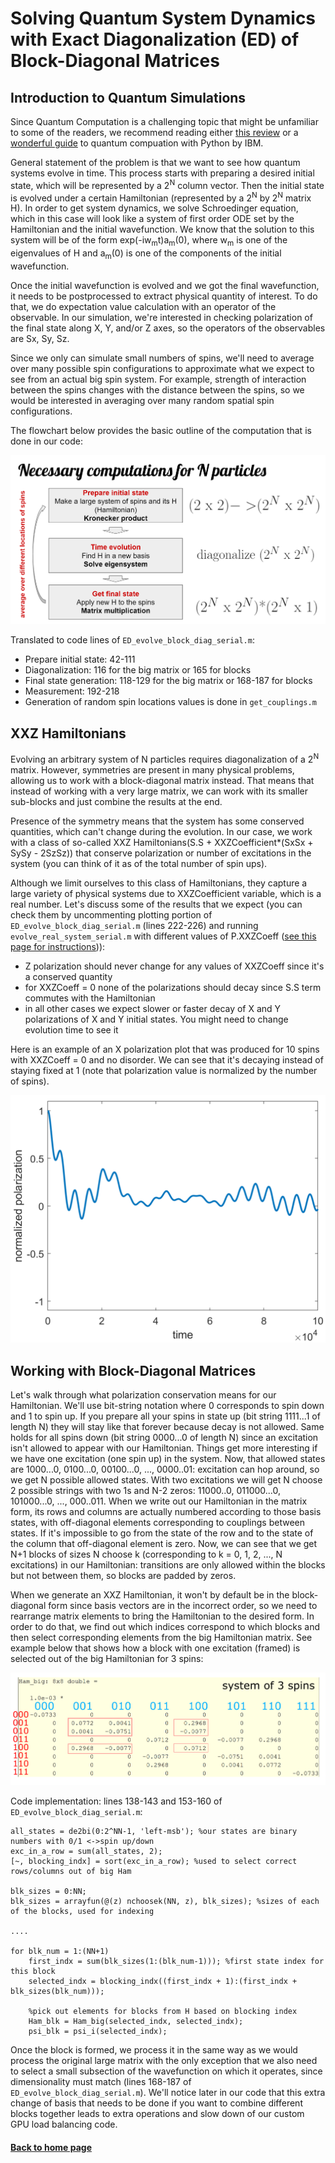 # Solving Quantum System Dynamics with Exact Diagonalization (ED) of Block-Diagonal Matrices

## Introduction to Quantum Simulations

Since Quantum Computation is a challenging topic that might be unfamiliar to some of the readers, we recommend reading either [this review](https://arxiv.org/abs/quant-ph/0404064) or a [wonderful guide](https://qiskit.org/textbook/preface.html) to quantum compuation with Python by IBM.

General statement of the problem is that we want to see how quantum systems evolve in time. This process starts with preparing a desired initial state, which will be represented by a 2<sup>N</sup> column vector. Then the initial state is evolved under a certain Hamiltonian (represented by a 2<sup>N</sup> by 2<sup>N</sup> matrix H). In order to get system dynamics, we solve Schroedinger equation, which in this case will look like a system of first order ODE set by the Hamiltonian and the initial wavefunction. We know that the solution to this system will be of the form exp(-iw<sub>m</sub>t)a<sub>m</sub>(0), where w<sub>m</sub> is one of the eigenvalues of H and a<sub>m</sub>(0) is one of the components of the initial wavefunction.

Once the initial wavefunction is evolved and we got the final wavefunction, it needs to be postprocessed to extract physical quantity of interest. To do that, we do expectation value calculation with an operator of the observable. In our simulation, we're interested in checking polarization of the final state along X, Y, and/or Z axes, so the operators of the observables are Sx, Sy, Sz.  

Since we only can simulate small numbers of spins, we'll need to average over many possible spin configurations to approximate what we expect to see from an actual big spin system. For example, strength of interaction between the spins changes with the distance between the spins, so we would be interested in averaging over many random spatial spin configurations. 

The flowchart below provides the basic outline of the computation that is done in our code:

<img src="figs/flowchart.png" alt="calculation flow" class="inline"/>

Translated to code lines of `ED_evolve_block_diag_serial.m`:
- Prepare initial state: 42-111
- Diagonalization: 116 for the big matrix or 165 for blocks
- Final state generation: 118-129 for the big matrix or 168-187 for blocks
- Measurement: 192-218
- Generation of random spin locations values is done in `get_couplings.m` 

## XXZ Hamiltonians

Evolving an arbitrary system of N particles requires diagonalization of a 2<sup>N</sup> matrix. However, symmetries are present in many physical problems, allowing us to work with a block-diagonal matrix instead. That means that instead of working with a very large matrix, we can work with its smaller sub-blocks and just combine the results at the end. 

Presence of the symmetry means that the system has some conserved quantities, which can't change during the evolution. In our case, we work with a class of so-called XXZ Hamiltonians(S.S + XXZCoefficient*(SxSx + SySy - 2SzSz)) that conserve polarization or number of excitations in the system (you can think of it as of the total number of spin ups). 

Although we limit ourselves to this class of Hamiltonians, they capture a large variety of physical systems due to XXZCoefficient variable, which is a real number. Let's discuss some of the results that we expect (you can check them by uncommenting plotting portion of  `ED_evolve_block_diag_serial.m` (lines 222-226) and running `evolve_real_system_serial.m` with different values of P.XXZCoeff ([see this page for instructions](https://oksana-makarova.github.io/CS205-QuantumSimulations/serial_code))):

- Z polarization should never change for any values of XXZCoeff since it's a conserved quantity
- for XXZCoeff = 0 none of the polarizations should decay since S.S term commutes with the Hamiltonian
- in all other cases we expect slower or faster decay of X and Y polarizations of X and Y initial states. You might need to change evolution time to see it 

Here is an example of an X polarization plot that was produced for 10 spins with XXZCoeff = 0 and no disorder. We can see that it's decaying instead of staying fixed at 1 (note that polarization value is normalized by the number of spins).

<img src="figs/xpol.png" alt="x Polarization" class="inline"/>

## Working with Block-Diagonal Matrices

Let's walk through what polarization conservation means for our Hamiltonian. We'll use bit-string notation where 0 corresponds to spin down and 1 to spin up. If you prepare all your spins in state up (bit string 1111...1 of length N) they will stay like that forever because decay is not allowed. Same holds for all spins down (bit string 0000...0 of length N) since an excitation isn't allowed to appear with our Hamiltonian. Things get more interesting if we have one excitation (one spin up) in the system. Now, that allowed states are 1000...0, 0100...0, 00100...0, ..., 0000..01: excitation can hop around, so we get N possible allowed states. With two excitations we will get N choose 2 possible strings with two 1s and N-2 zeros: 11000..0, 011000...0, 101000...0, ..., 000..011. When we write out our Hamiltonian in the matrix form, its rows and columns are actually numbered according to those basis states, with off-diagonal elements corresponding to couplings between states. If it's impossible to go from the state of the row and to the state of the column that off-diagonal element is zero. Now, we can see that we get N+1 blocks of sizes N choose k (corresponding to k = 0, 1, 2, ..., N excitations) in our Hamiltonian: transitions are only allowed within the blocks but not between them, so blocks are padded by zeros. 

When we generate an XXZ Hamiltonian, it won't by default be in the block-diagonal form since basis vectors are in the incorrect order, so we need to rearrange matrix elements to bring the Hamiltonian to the desired form. In order to do that, we find out which indices correspond to which blocks and then select corresponding elements from the big Hamiltonian matrix. See example below that shows how a block with one excitation (framed) is selected out of the big Hamiltonian for 3 spins:

<img src="figs/bases.png" alt="block formation" class="inline"/>

Code implementation: lines 138-143 and 153-160 of `ED_evolve_block_diag_serial.m`:
```
all_states = de2bi(0:2^NN-1, 'left-msb'); %our states are binary numbers with 0/1 <->spin up/down
exc_in_a_row = sum(all_states, 2);
[~, blocking_indx] = sort(exc_in_a_row); %used to select correct rows/columns out of big Ham

blk_sizes = 0:NN;
blk_sizes = arrayfun(@(z) nchoosek(NN, z), blk_sizes); %sizes of each of the blocks, used for indexing

....

for blk_num = 1:(NN+1)
    first_indx = sum(blk_sizes(1:(blk_num-1))); %first state index for this block
    selected_indx = blocking_indx((first_indx + 1):(first_indx + blk_sizes(blk_num)));

    %pick out elements for blocks from H based on blocking index
    Ham_blk = Ham_big(selected_indx, selected_indx);
    psi_blk = psi_i(selected_indx);

```

Once the block is formed, we process it in the same way as we would process the original large matrix with the only exception that we also need to select a small subsection of the wavefunction on which it operates, since dimensionality must match (lines 168-187 of `ED_evolve_block_diag_serial.m`). We'll notice later in our code that this extra change of basis that needs to be done if you want to combine different blocks together leads to extra operations and slow down of our custom GPU load balancing code.



#### [Back to home page](https://oksana-makarova.github.io/CS205-QuantumSimulations/)

